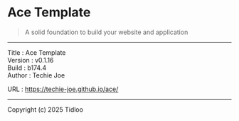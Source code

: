 # Ace Template
> A solid foundation to build your website and application
---

Title    : Ace Template  
Version  : v0.1.16  
Build    : b174.4  
Author   : Techie Joe  

URL      : https://techie-joe.github.io/ace/  

---

Copyright (c) 2025 Tidloo